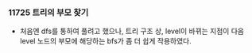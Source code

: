 ### 11725 트리의 부모 찾기

- 처음엔 dfs를 통하여 풀려고 했으나, 트리 구조 상, level이 바뀌는 지점이 다음 level 노드의 부모에 해당하는 bfs가 좀 더 쉽게 작용하였다.
